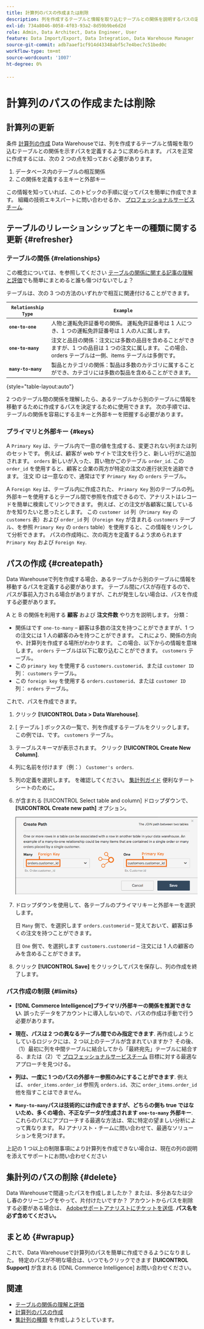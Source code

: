 ```yaml
---
title: 計算列のパスの作成または削除
description: 列を作成するテーブルと情報を取り込むテーブルとの関係を説明するパスの定義方法を説明します。
exl-id: 734a8046-8058-4f03-93a2-8d59b9be6d2d
role: Admin, Data Architect, Data Engineer, User
feature: Data Import/Export, Data Integration, Data Warehouse Manager
source-git-commit: adb7aaef1cf914d43348abf5c7e4bec7c51bed0c
workflow-type: tm+mt
source-wordcount: '1007'
ht-degree: 0%

---
```


# 計算列のパスの作成または削除

## 計算列の更新

条件 [計算列の作成](../data-warehouse-mgr/creating-calculated-columns.md) Data Warehouseでは、列を作成するテーブルと情報を取り込むテーブルとの関係を示すパスを定義するように求められます。 パスを正常に作成するには、次の 2 つの点を知っておく必要があります。

1. データベース内のテーブルの相互関係
1. この関係を定義する主キーと外部キー

この情報を知っていれば、このトピックの手順に従ってパスを簡単に作成できます。 組織の技術エキスパートに問い合わせるか、 [プロフェッショナルサービスチーム](https://experienceleague.adobe.com/docs/commerce-knowledge-base/kb/troubleshooting/miscellaneous/mbi-service-policies.html).

## テーブルのリレーションシップとキーの種類に関する更新 {#refresher}

### テーブルの関係 {#relationships}

この概念については、を参照してください [テーブルの関係に関する記事の理解と評価](../../data-analyst/data-warehouse-mgr/table-relationships.md)でも簡単にまとめると誰も傷つけないでしょ？

テーブルは、次の 3 つの方法のいずれかで相互に関連付けることができます。

| **`Relationship Type`** | **`Example`** |
|-----|-----|
| **`one-to-one`** | 人物と運転免許証番号の関係。 運転免許証番号は 1 人につき、1 つの運転免許証番号は 1 人の人に属します。 |
| **`one-to-many`** | 注文と品目の関係：注文には多数の品目を含めることができますが、1 つの品目は 1 つの注文に属します。 この場合、orders テーブルは一側、items テーブルは多側です。 |
| **`many-to-many`** | 製品とカテゴリの関係：製品は多数のカテゴリに属することができ、カテゴリには多数の製品を含めることができます。 |

{style="table-layout:auto"}

2 つのテーブル間の関係を理解したら、あるテーブルから別のテーブルに情報を移動するために作成するパスを決定するために使用できます。 次の手順では、テーブルの関係を容易にする主キーと外部キーを把握する必要があります。

### プライマリと外部キー {#keys}

A `Primary Key` は、テーブル内で一意の値を生成する、変更されない列または列のセットです。 例えば、顧客が web サイトで注文を行うと、新しい行がに追加されます。 `orders` 新しいが入った、買い物かごのテーブル `order_id`. この `order_id` を使用すると、顧客と企業の両方が特定の注文の進行状況を追跡できます。 注文 ID は一意なので、通常はです `Primary Key` の `orders` テーブル。

A `Foreign Key` は、テーブル内に作成された、 `Primary Key` 別のテーブルの列。 外部キーを使用するとテーブル間で参照を作成できるので、アナリストはレコードを簡単に検索してリンクできます。 例えば、どの注文が各顧客に属しているかを知りたいと思ったとします。 この `customer id` 列（`Primary Key` の `customers` 表）および `order_id` 列（`Foreign Key` が含まれる `customers` テーブル、を参照 `Primary Key` の `orders` table）を使用すると、この情報をリンクして分析できます。 パスの作成時に、次の両方を定義するよう求められます `Primary Key` および `Foreign Key`.

## パスの作成 {#createpath}

Data Warehouseで列を作成する場合、あるテーブルから別のテーブルに情報を移動するパスを定義する必要があります。 テーブル間にパスが存在するので、パスが事前入力される場合がありますが、これが発生しない場合は、パスを作成する必要があります。

A と B の関係を利用する **顧客** および **注文件数** やり方を説明します。 分類：

* 関係はです `one-to-many`  – 顧客は多数の注文を持つことができますが、1 つの注文には 1 人の顧客のみを持つことができます。 これにより、関係の方向や、計算列を作成する場所がわかります。 この場合、以下からの情報を意味します。 `orders` テーブルは以下に取り込むことができます。 `customers` テーブル。
* この `primary key` を使用する `customers.customerid`、または `customer ID` 列： `customers` テーブル。
* この `foreign key` を使用する `orders.customerid`、または `customer ID` 列： `orders` テーブル。

これで、パスを作成できます。

1. クリック **[!UICONTROL Data > Data Warehouse]**.
1. [ テーブル ] ボックスの一覧で、列を作成するテーブルをクリックします。 この例では、です。 `customers` テーブル。
1. テーブルスキーマが表示されます。 クリック **[!UICONTROL Create New Column]**.
1. 列に名前を付けます（例：） `Customer's orders`.
1. 列の定義を選択します。 を確認してください。 [集計列ガイド](../data-warehouse-mgr/creating-calculated-columns.md) 便利なチートシートのために。
1. が含まれる [!UICONTROL Select table and column] ドロップダウンで、 **[!UICONTROL Create new path]** オプション。

   ![計算列モーダルのパスの作成](../../assets/Creating_Paths_modal.png)

1. ドロップダウンを使用して、各テーブルのプライマリキーと外部キーを選択します。

   日 `Many` 側で、を選択します `orders.customerid`  – 覚えておいて、顧客は多くの注文を持つことができます。

   日 `One` 側で、を選択します `customers.customerid`  – 注文には 1 人の顧客のみを含めることができます。

1. クリック **[!UICONTROL Save]** をクリックしてパスを保存し、列の作成を終了します。

### パス作成の制限 {#limits}

* **[!DNL Commerce Intelligence]プライマリ/外部キーの関係を推測できない**. 誤ったデータをアカウントに導入しないので、パスの作成は手動で行う必要があります。

* **現在、パスは 2 つの異なるテーブル間でのみ指定できます**. 再作成しようとしているロジックには、2 つ以上のテーブルが含まれていますか？ その後、（1）最初に列を中間テーブルに結合してから「最終宛先」テーブルに結合する、または（2）で [プロフェッショナルサービスチーム](https://experienceleague.adobe.com/docs/commerce-knowledge-base/kb/troubleshooting/miscellaneous/mbi-service-policies.html) 目標に対する最適なアプローチを見つける。

* **列は、一度に 1 つのパスの外部キー参照のみにすることができます**. 例えば、 `order_items.order_id` 参照先 `orders.id`、次に `order_items.order_id` 他を指すことはできません。

* **`Many-to-many`パスは技術的には作成できますが、どちらの側も true ではないため、多くの場合、不正なデータが生成されます `one-to-many` 外部キー**. これらのパスにアプローチする最適な方法は、常に特定の望ましい分析によって異なります。 RJ アナリスト・チームに問い合わせて、最適なソリューションを見つけます。

上記の 1 つ以上の制限事項により計算列を作成できない場合は、現在の列の説明を添えてサポートにお問い合わせください

## 集計列のパスの削除 {#delete}

Data Warehouseで間違ったパスを作成しましたか？ または、多分あなたは少し春のクリーニングをやって、片付けたいですか？ アカウントからパスを削除する必要がある場合は、 [Adobeサポートアナリストにチケットを送信](../../guide-overview.md#Submitting-a-Support-Ticket). **パス名を必ず含めてください。**

## まとめ {#wrapup}

これで、Data Warehouseで計算列のパスを簡単に作成できるようになりました。 特定のパスが不明な場合は、いつでもクリックできます **[!UICONTROL Support]** が含まれる [!DNL Commerce Intelligence] お問い合わせください。

## 関連

* [テーブルの関係の理解と評価](../data-warehouse-mgr/table-relationships.md)
* [計算列のパスの作成](../data-warehouse-mgr/create-paths-calc-columns.md)
* [集計列の種類](../data-warehouse-mgr/calc-column-types.md) を作成しようとしています。

